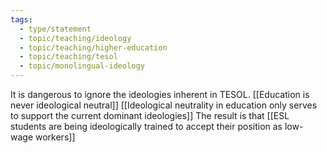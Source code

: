 ```yaml
---
tags: 
  - type/statement
  - topic/teaching/ideology
  - topic/teaching/higher-education
  - topic/teaching/tesol
  - topic/monolingual-ideology
---
```

It is dangerous to ignore the ideologies inherent in TESOL. [[Education is never ideological neutral]] [[Ideological neutrality in education only serves to support the current dominant ideologies]]  The result is that [[ESL students are being ideologically trained to accept their position as low-wage workers]]